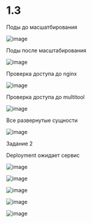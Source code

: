 # 1.3
Поды до масшатбирования

![image](https://github.com/user-attachments/assets/5aa878e9-9b45-4663-af43-c3363fb18c65)

Поды после масштабирования

![image](https://github.com/user-attachments/assets/23980783-a2a1-417f-a9f6-b24e7b159a94)

Проверка доступа до nginx

![image](https://github.com/user-attachments/assets/618529d5-1155-45dd-850f-61244728d122)

Проверка доступа до multitool

![image](https://github.com/user-attachments/assets/2ae313bf-33a8-4175-8332-bd16c9fc1daf)

Все развернутые сущности

![image](https://github.com/user-attachments/assets/8ceaf62b-0771-4b46-9bc0-ac04ceb64223)

Задание 2

Deployment ожидает сервис

![image](https://github.com/user-attachments/assets/84be42fa-10dc-49c1-a6ef-c060c94fc8f1)


![image](https://github.com/user-attachments/assets/3b396182-17a5-47b9-b0f1-09062e621bb8)


![image](https://github.com/user-attachments/assets/863ea23d-abf6-456c-9851-be4addd3fc63)

![image](https://github.com/user-attachments/assets/9c34362b-916a-48af-a5bd-8b5300cdcfae)

![image](https://github.com/user-attachments/assets/140ebca1-5aa1-47ee-a184-e412982fe2ee)










